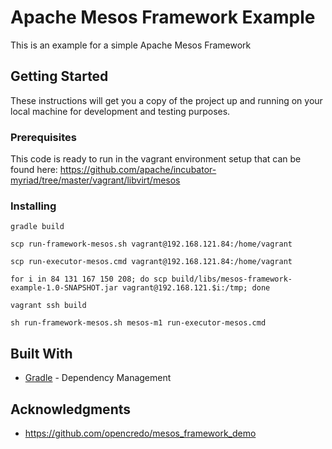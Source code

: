 # Apache Mesos Framework Example

This is an example for a simple Apache Mesos Framework

## Getting Started

These instructions will get you a copy of the project up and running on your local machine for development and testing purposes.

### Prerequisites

This code is ready to run in the vagrant environment setup that can be found here:
https://github.com/apache/incubator-myriad/tree/master/vagrant/libvirt/mesos

### Installing

```
gradle build

scp run-framework-mesos.sh vagrant@192.168.121.84:/home/vagrant

scp run-executor-mesos.cmd vagrant@192.168.121.84:/home/vagrant

for i in 84 131 167 150 208; do scp build/libs/mesos-framework-example-1.0-SNAPSHOT.jar vagrant@192.168.121.$i:/tmp; done

vagrant ssh build

sh run-framework-mesos.sh mesos-m1 run-executor-mesos.cmd
```

## Built With

* [Gradle](https://gradle.org/) - Dependency Management

## Acknowledgments

* https://github.com/opencredo/mesos_framework_demo
